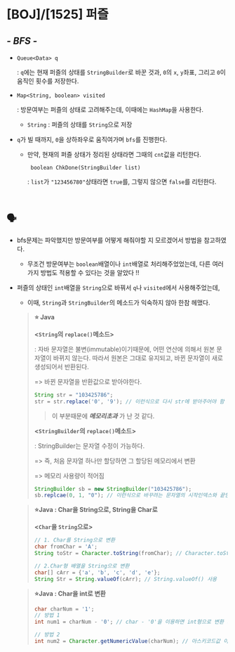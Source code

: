 # [BOJ]/[1525] 퍼즐

## *- BFS -*

* `Queue<Data> q`

  : `q`에는 현재 퍼즐의 상태를 `StringBuilder`로 바꾼 것과, `0`의 `x`, `y`좌표, 그리고 `0`이 움직인 횟수를 저장한다.

* `Map<String, boolean> visited`

  : 방문여부는 퍼즐의 상태로 고려해주는데, 이때에는 `HashMap`을 사용한다.

  * `String` : 퍼즐의 상태를 `String`으로 저장

* `q`가 빌 때까지, `0`을 상하좌우로 움직여가며 `bfs`를 진행한다.

  * 만약, 현재의 퍼즐 상태가 정리된 상태라면 그때의 `cnt`값을 리턴한다.

    ` boolean ChkDone(StringBuilder list)` 

    : `list`가 `"123456780"`상태라면 `true`를, 그렇지 않으면 `false`를 리턴한다.

</br>

## :speaking_head:

* bfs문제는 파악했지만 방문여부를 어떻게 해줘야할 지 모르겠어서 방법을 참고하였다.

  * 무조건 방문여부는 `boolean`배열이나 `int`배열로 처리해주었었는데, 다른 여러가지 방법도 적용할 수 있다는 것을 알았다 !!

* 퍼즐의 상태인 `int`배열을 `String`으로 바꿔서 `q`나 `visited`에서 사용해주었는데,

  * 이때, `String`과 `StringBuilder`의 메소드가 익숙하지 않아 한참 헤맸다.

  > **:star: Java**
  >
  > **<`String`의 `replace()`메소드>**
  >
  > : 자바 문자열은 불변(immutable)이기때문에, 어떤 연산에 의해서 원본 문자열이 바뀌지 않는다. 따라서 원본은 그대로 유지되고, 바뀐 문자열이 새로 생성되어서 반환된다. 
  >
  > => 바뀐 문자열을 반환값으로 받아야한다.
  >
  > ```java
  > String str = "103425786";
  > str = str.replace('0', '9'); // 이런식으로 다시 str에 받아주어야 함
  > ```
  >
  > > 이 부분때문에 ***메모리초과*** 가 난 것 같다.
  >
  > **<`StringBuilder`의 `replace()`메소드>**
  >
  > : StringBuilder는 문자열 수정이 가능하다. 
  >
  > => 즉, 처음 문자열 하나만 할당하면 그 할당된 메모리에서 변환
  >
  > => 메모리 사용량이 적어짐
  >
  > ```java
  > StringBuilder sb = new StringBuilder("103425786");
  > sb.replcae(0, 1, "0"); // 이런식으로 바꾸려는 문자열의 시작인덱스와 끝인덱스, 그리고 바꾸려는 문자열을 전달해줘야 함
  > ```

  > **:star:Java : Char을 String으로, String을 Char로**
  >
  > **<`Char`을 `String`으로>**
  >
  > ```java
  > // 1. Char를 String으로 변환
  > char fromChar = 'A';
  > String toStr = Character.toString(fromChar); // Character.toString사용
  > 
  > // 2.Char형 배열을 String으로 변환
  > char[] cArr = {'a', 'b', 'c', 'd', 'e'};
  > String Str = String.valueOf(cArr); // String.valueOf() 사용
  > ```

  > **:star:Java : Char을 int로 변환**
  >
  > ```java
  > char charNum = '1';
  > // 방법 1
  > int num1 = charNum - '0'; // char - '0'을 이용하면 int형으로 변환 가능
  > 
  > // 방법 2
  > int num2 = Character.getNumericValue(charNum); // 아스키코드값 이용
  > ```